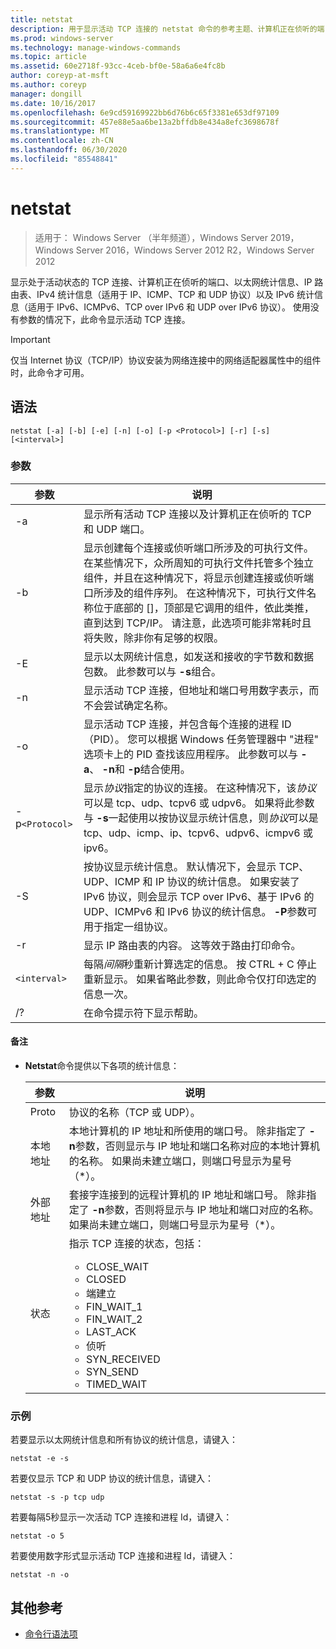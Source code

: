 ```yaml
---
title: netstat
description: 用于显示活动 TCP 连接的 netstat 命令的参考主题、计算机正在侦听的端口、以太网统计信息、IP 路由表、IPv4 统计信息和 IPv6 统计信息。
ms.prod: windows-server
ms.technology: manage-windows-commands
ms.topic: article
ms.assetid: 60e2718f-93cc-4ceb-bf0e-58a6a6e4fc8b
author: coreyp-at-msft
ms.author: coreyp
manager: dongill
ms.date: 10/16/2017
ms.openlocfilehash: 6e9cd59169922bb6d76b6c65f3381e653df97109
ms.sourcegitcommit: 457e88e5aa6be13a2bffdb8e434a8efc3698678f
ms.translationtype: MT
ms.contentlocale: zh-CN
ms.lasthandoff: 06/30/2020
ms.locfileid: "85548841"
---
```

# <a name="netstat"></a>netstat

> 适用于： Windows Server （半年频道），Windows Server 2019，Windows Server 2016，Windows Server 2012 R2，Windows Server 2012

显示处于活动状态的 TCP 连接、计算机正在侦听的端口、以太网统计信息、IP 路由表、IPv4 统计信息（适用于 IP、ICMP、TCP 和 UDP 协议）以及 IPv6 统计信息（适用于 IPv6、ICMPv6、TCP over IPv6 和 UDP over IPv6 协议）。 使用没有参数的情况下，此命令显示活动 TCP 连接。

> [!IMPORTANT]
> 仅当 Internet 协议（TCP/IP）协议安装为网络连接中的网络适配器属性中的组件时，此命令才可用。

## <a name="syntax"></a>语法

```
netstat [-a] [-b] [-e] [-n] [-o] [-p <Protocol>] [-r] [-s] [<interval>]
```

### <a name="parameters"></a>参数

| 参数 | 说明 |
| --------- | ----------- |
| -a | 显示所有活动 TCP 连接以及计算机正在侦听的 TCP 和 UDP 端口。 |
| -b | 显示创建每个连接或侦听端口所涉及的可执行文件。 在某些情况下，众所周知的可执行文件托管多个独立组件，并且在这种情况下，将显示创建连接或侦听端口所涉及的组件序列。 在这种情况下，可执行文件名称位于底部的 []，顶部是它调用的组件，依此类推，直到达到 TCP/IP。 请注意，此选项可能非常耗时且将失败，除非你有足够的权限。
| -E | 显示以太网统计信息，如发送和接收的字节数和数据包数。 此参数可以与 **-s**组合。 |
| -n | 显示活动 TCP 连接，但地址和端口号用数字表示，而不会尝试确定名称。 |
| -o | 显示活动 TCP 连接，并包含每个连接的进程 ID （PID）。 您可以根据 Windows 任务管理器中 "进程" 选项卡上的 PID 查找该应用程序。 此参数可以与 **-a**、 **-n**和 **-p**结合使用。 |
| -p`<Protocol>` | 显示*协议*指定的协议的连接。 在这种情况下，该*协议*可以是 tcp、udp、tcpv6 或 udpv6。 如果将此参数与 **-s**一起使用以按协议显示统计信息，则*协议*可以是 tcp、udp、icmp、ip、tcpv6、udpv6、icmpv6 或 ipv6。 |
| -S | 按协议显示统计信息。 默认情况下，会显示 TCP、UDP、ICMP 和 IP 协议的统计信息。 如果安装了 IPv6 协议，则会显示 TCP over IPv6、基于 IPv6 的 UDP、ICMPv6 和 IPv6 协议的统计信息。 **-P**参数可用于指定一组协议。 |
| -r | 显示 IP 路由表的内容。 这等效于路由打印命令。 |
| `<interval>` | 每隔*间隔*秒重新计算选定的信息。 按 CTRL + C 停止重新显示。 如果省略此参数，则此命令仅打印选定的信息一次。 |
| /? | 在命令提示符下显示帮助。 |

#### <a name="remarks"></a>备注

- **Netstat**命令提供以下各项的统计信息：

    | 参数 | 说明 |
    | --------- | ----------- |
    | Proto | 协议的名称（TCP 或 UDP）。 |
    | 本地地址 | 本地计算机的 IP 地址和所使用的端口号。 除非指定了 **-n**参数，否则显示与 IP 地址和端口名称对应的本地计算机的名称。 如果尚未建立端口，则端口号显示为星号（*）。 |
    | 外部地址 | 套接字连接到的远程计算机的 IP 地址和端口号。 除非指定了 **-n**参数，否则将显示与 IP 地址和端口对应的名称。 如果尚未建立端口，则端口号显示为星号（*）。 |
    | 状态 | 指示 TCP 连接的状态，包括：<ul><li>CLOSE_WAIT</li><li>CLOSED</li><li>端建立</li><li>FIN_WAIT_1</li><li>FIN_WAIT_2</li><li>LAST_ACK</li><li>侦听</li><li>SYN_RECEIVED</li><li>SYN_SEND</li><li>TIMED_WAIT</li></ul> |

### <a name="examples"></a>示例

若要显示以太网统计信息和所有协议的统计信息，请键入：

```
netstat -e -s
```

若要仅显示 TCP 和 UDP 协议的统计信息，请键入：

```
netstat -s -p tcp udp
```

若要每隔5秒显示一次活动 TCP 连接和进程 Id，请键入：

```
netstat -o 5
```

若要使用数字形式显示活动 TCP 连接和进程 Id，请键入：

```
netstat -n -o
```

## <a name="additional-references"></a>其他参考

- [命令行语法项](command-line-syntax-key.md)
